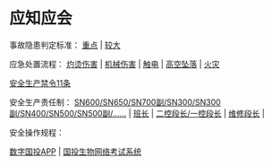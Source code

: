 # 应知应会

事故隐患判定标准：
[重点](zdsgyh.md) |
[较大](jdsgyh.md)

应急处置流程：
[灼烫伤害](yjcz_ztsh.md) |
[机械伤害](yjcz_jxsh.md) |
[触电](yjcz_cd.md) |
[高空坠落](yjcz_gkzl.md) |
[火灾](yjcz_hz.md)

[安全生产禁令11条](scjl.md)

安全生产责任制：
[SN600/SN650/SN700副/SN300/SN300副/SN400/SN500/SN500副/……](zrz.md) |
[班长](zrz_bz.md) |
[二控段长/一控段长](zrz_dz.md) |
[维修段长](zrz_wxdz.md) |



安全操作规程：

[数字国投APP](https://newapp.sdic.com.cn) |
[国投生物网络考试系统](http://exam.gtswims.com)
